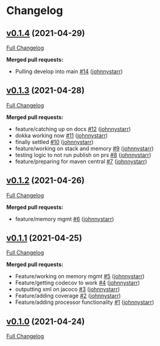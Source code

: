 # Changelog

## [v0.1.4](https://github.com/johnnystarr/jvm65/tree/v0.1.4) (2021-04-29)

[Full Changelog](https://github.com/johnnystarr/jvm65/compare/v0.1.3...v0.1.4)

**Merged pull requests:**

- Pulling develop into main [\#14](https://github.com/johnnystarr/jvm65/pull/14) ([johnnystarr](https://github.com/johnnystarr))

## [v0.1.3](https://github.com/johnnystarr/jvm65/tree/v0.1.3) (2021-04-28)

[Full Changelog](https://github.com/johnnystarr/jvm65/compare/v0.1.2...v0.1.3)

**Merged pull requests:**

- feature/catching up on docs [\#12](https://github.com/johnnystarr/jvm65/pull/12) ([johnnystarr](https://github.com/johnnystarr))
- dokka working now [\#11](https://github.com/johnnystarr/jvm65/pull/11) ([johnnystarr](https://github.com/johnnystarr))
- finally settled [\#10](https://github.com/johnnystarr/jvm65/pull/10) ([johnnystarr](https://github.com/johnnystarr))
- feature/working on stack and memory [\#9](https://github.com/johnnystarr/jvm65/pull/9) ([johnnystarr](https://github.com/johnnystarr))
- testing logic to not run publish on prs [\#8](https://github.com/johnnystarr/jvm65/pull/8) ([johnnystarr](https://github.com/johnnystarr))
- feature/preparing for maven central [\#7](https://github.com/johnnystarr/jvm65/pull/7) ([johnnystarr](https://github.com/johnnystarr))

## [v0.1.2](https://github.com/johnnystarr/jvm65/tree/v0.1.2) (2021-04-26)

[Full Changelog](https://github.com/johnnystarr/jvm65/compare/v0.1.1...v0.1.2)

**Merged pull requests:**

- feature/memory mgmt [\#6](https://github.com/johnnystarr/jvm65/pull/6) ([johnnystarr](https://github.com/johnnystarr))

## [v0.1.1](https://github.com/johnnystarr/jvm65/tree/v0.1.1) (2021-04-25)

[Full Changelog](https://github.com/johnnystarr/jvm65/compare/v0.1.0...v0.1.1)

**Merged pull requests:**

- Feature/working on memory mgmt [\#5](https://github.com/johnnystarr/jvm65/pull/5) ([johnnystarr](https://github.com/johnnystarr))
- Feature/getting codecov to work [\#4](https://github.com/johnnystarr/jvm65/pull/4) ([johnnystarr](https://github.com/johnnystarr))
- outputting xml on jacoco [\#3](https://github.com/johnnystarr/jvm65/pull/3) ([johnnystarr](https://github.com/johnnystarr))
- Feature/adding coverage [\#2](https://github.com/johnnystarr/jvm65/pull/2) ([johnnystarr](https://github.com/johnnystarr))
- Feature/adding processor functionality [\#1](https://github.com/johnnystarr/jvm65/pull/1) ([johnnystarr](https://github.com/johnnystarr))

## [v0.1.0](https://github.com/johnnystarr/jvm65/tree/v0.1.0) (2021-04-24)

[Full Changelog](https://github.com/johnnystarr/jvm65/compare/6752d02191918c1800814414252948e75f9b1cbf...v0.1.0)
